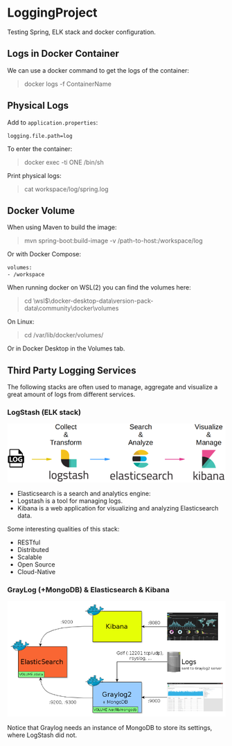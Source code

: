 # LoggingProject
Testing Spring, ELK stack and docker configuration.

## Logs in Docker Container

We can use a docker command to get the logs of the container:
> docker logs -f ContainerName

## Physical Logs

Add to `application.properties`:
```
logging.file.path=log
```

To enter the container:
> docker exec -ti ONE /bin/sh

Print physical logs:
> cat workspace/log/spring.log

## Docker Volume

When using Maven to build the image:
> mvn spring-boot:build-image -v /path-to-host:/workspace/log

Or with Docker Compose:
```
volumes:
- /workspace
```

When running docker on WSL(2) you can find the volumes here:
> cd \\wsl$\docker-desktop-data\version-pack-data\community\docker\volumes

On Linux:
> cd /var/lib/docker/volumes/

Or in Docker Desktop in the Volumes tab. 

## Third Party Logging Services

The following stacks are often used to manage, aggregate and visualize a great amount of logs from different services.

### LogStash (ELK stack)

![ELK Stack](elk-stack.png)

- Elasticsearch is a search and analytics engine:
- Logstash is a tool for managing logs.
- Kibana is a web application for visualizing and analyzing Elasticsearch data.

Some interesting qualities of this stack:
- RESTful
- Distributed
- Scalable
- Open Source
- Cloud-Native

### GrayLog (+MongoDB) & Elasticsearch & Kibana

![Graylog stack](graylog.png)

Notice that Graylog needs an instance of MongoDB to store its settings, where LogStash did not.